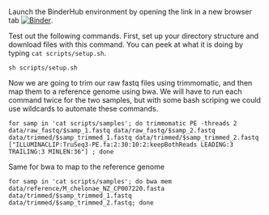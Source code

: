 Launch the BinderHub environment by opening the link in a new browser tab [![Binder](https://binder.pangeo.io/badge_logo.svg)](https://binder.pangeo.io/v2/gh/kyleaoconnell22/pangeo-genomics-tutorial/main).

Test out the following commands.
First, set up your directory structure and download files with this command. You can peek at what it is doing by typing `cat scripts/setup.sh`.
```
sh scripts/setup.sh
```

Now we are going to trim our raw fastq files using trimmomatic, and then map them to a reference genome using bwa. We will have to run each command twice for the two samples, but with some bash scriping we could use wildcards to automate these commands.

```
for samp in 'cat scripts/samples'; do trimmomatic PE -threads 2 data/raw_fastq/$samp_1.fastq data/raw_fastq/$samp_2.fastq data/trimmed/$samp_trimmed_1.fastq data/trimmed/$samp_trimmed_2.fastq ["ILLUMINACLIP:TruSeq3-PE.fa:2:30:10:2:keepBothReads LEADING:3 TRAILING:3 MINLEN:36"] ; done
```

Same for bwa to map to the reference genome

```
for samp in 'cat scripts/samples'; do bwa mem data/reference/M_chelonae_NZ_CP007220.fasta  data/trimmed/$samp_trimmed_1.fastq  data/trimmed/$samp_trimmed_2.fastq; done
```
